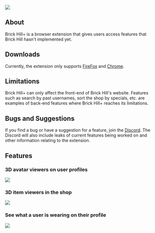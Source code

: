 ![](https://cdn.discordapp.com/attachments/803658597476859984/814693847652892682/PLUS.png)

## About
Brick Hill+ is a browser extension that gives users access features that Brick Hill hasn't implemented yet. 

## Downloads
Currently, the extension only supports [FireFox](https://addons.mozilla.org/en-US/firefox/addon/brick-hill/) and [Chrome](https://chrome.google.com/webstore/detail/brick-hill%20/hendnmfbkcgmpafikljbfhpgphdilohj?hl=en).

## Limitations
Brick Hill+ can only affect the front-end of Brick Hill's website. Features such as search by past usernames, sort the shop by specials, etc. are examples of back-end features where Brick Hill+ reaches its limitations.

## Bugs and Suggestions
If you find a bug or have a suggestion for a feature, join the [Discord](https://discord.com/invite/wWsGUfZw4Z). The Discord will also include leaks of current features being worked on and other information relating to the extension.

## Features
### 3D avatar viewers on user profiles


![](https://cdn.discordapp.com/attachments/484412269241958416/845730989573406730/unknown.png)

### 3D item viewers in the shop


![](https://cdn.discordapp.com/attachments/484412269241958416/845731522039382036/unknown.png)

### See what a user is wearing on their profile


![](https://cdn.discordapp.com/attachments/803312113719705610/803327133089923072/unknown.png)
